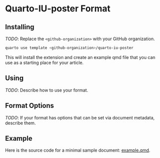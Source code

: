 # Quarto-IU-poster Format

## Installing

*TODO*: Replace the `<github-organization>` with your GitHub organization.

```bash
quarto use template <github-organization>/quarto-iu-poster
```

This will install the extension and create an example qmd file that you can use as a starting place for your article.

## Using

*TODO*: Describe how to use your format.

## Format Options

*TODO*: If your format has options that can be set via document metadata, describe them.

## Example

Here is the source code for a minimal sample document: [example.qmd](example.qmd).

